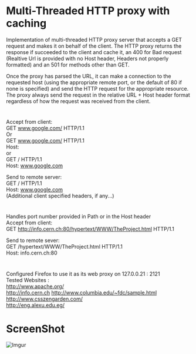 # Multi-Threaded HTTP proxy with caching
Implementation of multi-threaded HTTP proxy server that accepts a GET request and makes it on behalf of the client. The HTTP proxy returns the response if succeeded to the client and cache it, an 400 for Bad request (Realtive Url is provided with no Host header, Headers not properly formatted) and an 501 for methods other than GET. 

Once the proxy has parsed the URL, it can make a connection to the requested host (using the appropriate remote port, or the default of 80 if none is specified) and send the HTTP request for the appropriate resource. The proxy always send the request in the relative URL + Host header format regardless of how the request was received from the client.
#
Accept from client:  
GET www.google.com/ HTTP/1.1  
Or   
GET www.google.com/ HTTP/1.1    
Host:  
or  
GET / HTTP/1.1  
Host: www.google.com  

Send to remote server:  
GET / HTTP/1.1  
Host: www.google.com  
(Additional client specified headers, if any...)
# 
Handles port number provided in Path or in the Host header  
Accept from client:  
GET http://info.cern.ch:80/hypertext/WWW/TheProject.html HTTP/1.1

Send to remote sever:  
GET /hypertext/WWW/TheProject.html HTTP/1.1  
Host: info.cern.ch:80   
#
Configured Firefox to use it as its web proxy on 127.0.0.21 : 2121  
Tested Websites :    
http://www.apache.org/   
http://info.cern.ch
http://www.columbia.edu/~fdc/sample.html  
http://www.csszengarden.com/  
http://eng.alexu.edu.eg/  

# ScreenShot

![Imgur](https://i.imgur.com/3lFPceF.png)






